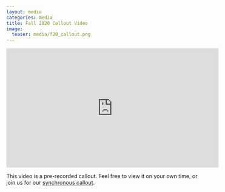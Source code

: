 ```yaml
---
layout: media
categories: media
title: Fall 2020 Callout Video
image:
  teaser: media/f20_callout.png
---
```

<iframe width="560" height="315" src="https://www.youtube-nocookie.com/embed/BWQr29QkcIA" frameborder="0" allow="accelerometer; autoplay; encrypted-media; gyroscope; picture-in-picture" allowfullscreen></iframe>

This video is a pre-recorded callout. Feel free to view it on your own time, or join us for our [synchronous callout]({{site.url}}/news/f20_callout_information/).
